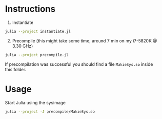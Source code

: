 # Instructions

1. Instantiate
```sh
julia --project instantiate.jl
```

2. Precompile (this might take some time, around 7 min on my i7-5820K @ 3.30 GHz)
```sh
julia --project precompile.jl
```
If precompilation was successful you should find a file `MakieSys.so` inside this folder.

# Usage

Start Julia using the sysimage
```sh
julia --project -J precompile/MakieSys.so
```

